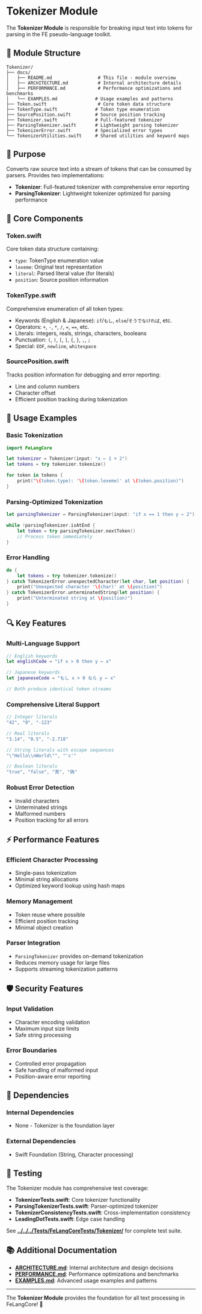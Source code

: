 # Tokenizer Module

The **Tokenizer Module** is responsible for breaking input text into tokens for parsing in the FE pseudo-language toolkit.

## 📁 Module Structure

```
Tokenizer/
├── docs/
│   ├── README.md                 # This file - module overview
│   ├── ARCHITECTURE.md           # Internal architecture details
│   ├── PERFORMANCE.md            # Performance optimizations and benchmarks
│   └── EXAMPLES.md              # Usage examples and patterns
├── Token.swift                   # Core token data structure
├── TokenType.swift              # Token type enumeration
├── SourcePosition.swift         # Source position tracking
├── Tokenizer.swift              # Full-featured tokenizer
├── ParsingTokenizer.swift       # Lightweight parsing tokenizer
├── TokenizerError.swift         # Specialized error types
└── TokenizerUtilities.swift     # Shared utilities and keyword maps
```

## 🎯 Purpose

Converts raw source text into a stream of tokens that can be consumed by parsers. Provides two implementations:

- **Tokenizer**: Full-featured tokenizer with comprehensive error reporting
- **ParsingTokenizer**: Lightweight tokenizer optimized for parsing performance

## 🔧 Core Components

### **Token.swift**
Core token data structure containing:
- `type`: TokenType enumeration value
- `lexeme`: Original text representation
- `literal`: Parsed literal value (for literals)
- `position`: Source position information

### **TokenType.swift**
Comprehensive enumeration of all token types:
- Keywords (English & Japanese): `if`/`もし`, `else`/`そうでなければ`, etc.
- Operators: `+`, `-`, `*`, `/`, `=`, `==`, etc.
- Literals: integers, reals, strings, characters, booleans
- Punctuation: `(`, `)`, `[`, `]`, `{`, `}`, `,`, `;`
- Special: `EOF`, `newline`, `whitespace`

### **SourcePosition.swift**
Tracks position information for debugging and error reporting:
- Line and column numbers
- Character offset
- Efficient position tracking during tokenization

## 📖 Usage Examples

### **Basic Tokenization**
```swift
import FeLangCore

let tokenizer = Tokenizer(input: "x ← 1 + 2")
let tokens = try tokenizer.tokenize()

for token in tokens {
    print("\(token.type): '\(token.lexeme)' at \(token.position)")
}
```

### **Parsing-Optimized Tokenization**
```swift
let parsingTokenizer = ParsingTokenizer(input: "if x == 1 then y ← 2")

while !parsingTokenizer.isAtEnd {
    let token = try parsingTokenizer.nextToken()
    // Process token immediately
}
```

### **Error Handling**
```swift
do {
    let tokens = try tokenizer.tokenize()
} catch TokenizerError.unexpectedCharacter(let char, let position) {
    print("Unexpected character '\(char)' at \(position)")
} catch TokenizerError.unterminatedString(let position) {
    print("Unterminated string at \(position)")
}
```

## 🔍 Key Features

### **Multi-Language Support**
```swift
// English keywords
let englishCode = "if x > 0 then y ← x"

// Japanese keywords  
let japaneseCode = "もし x > 0 なら y ← x"

// Both produce identical token streams
```

### **Comprehensive Literal Support**
```swift
// Integer literals
"42", "0", "-123"

// Real literals
"3.14", "0.5", "-2.718"

// String literals with escape sequences
"\"Hello\\nWorld\"", "'c'"

// Boolean literals
"true", "false", "真", "偽"
```

### **Robust Error Detection**
- Invalid characters
- Unterminated strings
- Malformed numbers
- Position tracking for all errors

## ⚡ Performance Features

### **Efficient Character Processing**
- Single-pass tokenization
- Minimal string allocations
- Optimized keyword lookup using hash maps

### **Memory Management**
- Token reuse where possible
- Efficient position tracking
- Minimal object creation

### **Parser Integration**
- `ParsingTokenizer` provides on-demand tokenization
- Reduces memory usage for large files
- Supports streaming tokenization patterns

## 🛡️ Security Features

### **Input Validation**
- Character encoding validation
- Maximum input size limits
- Safe string processing

### **Error Boundaries**
- Controlled error propagation
- Safe handling of malformed input
- Position-aware error reporting

## 🔗 Dependencies

### **Internal Dependencies**
- None - Tokenizer is the foundation layer

### **External Dependencies**
- Swift Foundation (String, Character processing)

## 🧪 Testing

The Tokenizer module has comprehensive test coverage:
- **TokenizerTests.swift**: Core tokenizer functionality
- **ParsingTokenizerTests.swift**: Parser-optimized tokenizer
- **TokenizerConsistencyTests.swift**: Cross-implementation consistency
- **LeadingDotTests.swift**: Edge case handling

See **[../../../Tests/FeLangCoreTests/Tokenizer/](../../../Tests/FeLangCoreTests/Tokenizer/)** for complete test suite.

## 📚 Additional Documentation

- **[ARCHITECTURE.md](ARCHITECTURE.md)**: Internal architecture and design decisions
- **[PERFORMANCE.md](PERFORMANCE.md)**: Performance optimizations and benchmarks
- **[EXAMPLES.md](EXAMPLES.md)**: Advanced usage examples and patterns

---

The **Tokenizer Module** provides the foundation for all text processing in FeLangCore! 🚀 